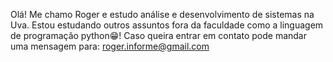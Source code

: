 Olá! Me chamo Roger e estudo análise e desenvolvimento de sistemas na Uva. 
Estou estudando outros assuntos fora da faculdade como a linguagem de programação python😁! 
Caso queira entrar em contato pode mandar uma mensagem para: roger.informe@gmail.com
